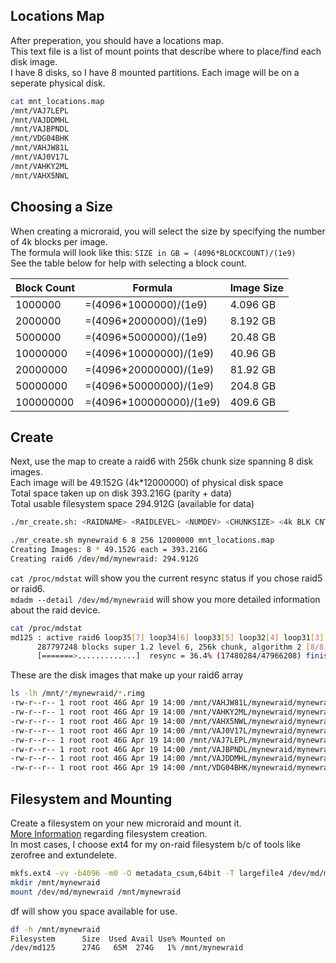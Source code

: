 ## Locations Map
After preperation, you should have a locations map. \
This text file is a list of mount points that describe where to place/find each disk image. \
I have 8 disks, so I have 8 mounted partitions. Each image will be on a seperate physical disk.
```bash
cat mnt_locations.map
/mnt/VAJ7LEPL
/mnt/VAJDDMHL
/mnt/VAJBPNDL
/mnt/VDG04BHK
/mnt/VAHJW81L
/mnt/VAJ0V17L
/mnt/VAHKY2ML
/mnt/VAHX5NWL
```

## Choosing a Size
When creating a microraid, you will select the size by specifying the number of 4k blocks per image. \
The formula will look like this: `SIZE in GB = (4096*BLOCKCOUNT)/(1e9)` \
See the table below for help with selecting a block count.

| Block Count | Formula                 | Image Size |
| ----------- | ----------------------- | ---------- |
| 1000000     | =(4096*1000000)/(1e9)   | 4.096 GB   |
| 2000000     | =(4096*2000000)/(1e9)   | 8.192 GB   |
| 5000000     | =(4096*5000000)/(1e9)   | 20.48 GB   |
| 10000000    | =(4096*10000000)/(1e9)  | 40.96 GB   |
| 20000000    | =(4096*20000000)/(1e9)  | 81.92 GB   |
| 50000000    | =(4096*50000000)/(1e9)  | 204.8 GB   |
| 100000000   | =(4096*100000000)/(1e9) | 409.6 GB   |

## Create
Next, use the map to create a raid6 with 256k chunk size spanning 8 disk images. \
Each image will be 49.152G (4k*12000000) of physical disk space \
Total space taken up on disk 393.216G (parity + data) \
Total usable filesystem space 294.912G (available for data)
```bash
./mr_create.sh: <RAIDNAME> <RAIDLEVEL> <NUMDEV> <CHUNKSIZE> <4k BLK CNT> <MAP>

./mr_create.sh mynewraid 6 8 256 12000000 mnt_locations.map
Creating Images: 8 * 49.152G each = 393.216G
Creating raid6 /dev/md/mynewraid: 294.912G
```

`cat /proc/mdstat` will show you the current resync status if you chose raid5 or raid6. \
`mdadm --detail /dev/md/mynewraid` will show you more detailed information about the raid device.
```bash
cat /proc/mdstat
md125 : active raid6 loop35[7] loop34[6] loop33[5] loop32[4] loop31[3] loop30[2] loop29[1] loop28[0]
      287797248 blocks super 1.2 level 6, 256k chunk, algorithm 2 [8/8] [UUUUUUUU]
      [=======>.............]  resync = 36.4% (17480284/47966208) finish=6.2min speed=81540K/sec
```

These are the disk images that make up your raid6 array
```bash
ls -lh /mnt/*/mynewraid/*.rimg
-rw-r--r-- 1 root root 46G Apr 19 14:00 /mnt/VAHJW81L/mynewraid/mynewraid.5.rimg
-rw-r--r-- 1 root root 46G Apr 19 14:00 /mnt/VAHKY2ML/mynewraid/mynewraid.7.rimg
-rw-r--r-- 1 root root 46G Apr 19 14:00 /mnt/VAHX5NWL/mynewraid/mynewraid.8.rimg
-rw-r--r-- 1 root root 46G Apr 19 14:00 /mnt/VAJ0V17L/mynewraid/mynewraid.6.rimg
-rw-r--r-- 1 root root 46G Apr 19 14:00 /mnt/VAJ7LEPL/mynewraid/mynewraid.1.rimg
-rw-r--r-- 1 root root 46G Apr 19 14:00 /mnt/VAJBPNDL/mynewraid/mynewraid.3.rimg
-rw-r--r-- 1 root root 46G Apr 19 14:00 /mnt/VAJDDMHL/mynewraid/mynewraid.2.rimg
-rw-r--r-- 1 root root 46G Apr 19 14:00 /mnt/VDG04BHK/mynewraid/mynewraid.4.rimg
```

## Filesystem and Mounting
Create a filesystem on your new microraid and mount it. \
[More Information](https://github.com/Fullaxx/microraids/blob/master/MKFS_EXAMPLE.md) regarding filesystem creation. \
In most cases, I choose ext4 for my on-raid filesystem b/c of tools like zerofree and extundelete.
```bash
mkfs.ext4 -vv -b4096 -m0 -O metadata_csum,64bit -T largefile4 /dev/md/mynewraid
mkdir /mnt/mynewraid
mount /dev/md/mynewraid /mnt/mynewraid
```

df will show you space available for use.
```bash
df -h /mnt/mynewraid
Filesystem      Size  Used Avail Use% Mounted on
/dev/md125      274G   65M  274G   1% /mnt/mynewraid
```
